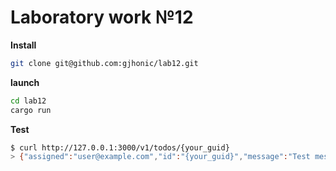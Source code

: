 # Laboratory work №12

**Install**

```bash
git clone git@github.com:gjhonic/lab12.git
```

**launch**

```bash
cd lab12
cargo run
```

**Test**

```bash
$ curl http://127.0.0.1:3000/v1/todos/{your_guid}
> {"assigned":"user@example.com","id":"{your_guid}","message":"Test message","priority":"A"}
```